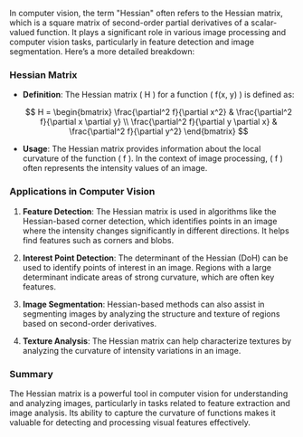 In computer vision, the term "Hessian" often refers to the Hessian matrix, which is a square matrix of second-order partial derivatives of a scalar-valued function. It plays a significant role in various image processing and computer vision tasks, particularly in feature detection and image segmentation. Here’s a more detailed breakdown:

### Hessian Matrix
- **Definition**: The Hessian matrix \( H \) for a function \( f(x, y) \) is defined as:
  
  $$
  H = \begin{bmatrix}
  \frac{\partial^2 f}{\partial x^2} & \frac{\partial^2 f}{\partial x \partial y} \\
  \frac{\partial^2 f}{\partial y \partial x} & \frac{\partial^2 f}{\partial y^2}
  \end{bmatrix}
  $$

- **Usage**: The Hessian matrix provides information about the local curvature of the function \( f \). In the context of image processing, \( f \) often represents the intensity values of an image.

### Applications in Computer Vision
1. **Feature Detection**: The Hessian matrix is used in algorithms like the Hessian-based corner detection, which identifies points in an image where the intensity changes significantly in different directions. It helps find features such as corners and blobs.

2. **Interest Point Detection**: The determinant of the Hessian (DoH) can be used to identify points of interest in an image. Regions with a large determinant indicate areas of strong curvature, which are often key features.

3. **Image Segmentation**: Hessian-based methods can also assist in segmenting images by analyzing the structure and texture of regions based on second-order derivatives.

4. **Texture Analysis**: The Hessian matrix can help characterize textures by analyzing the curvature of intensity variations in an image.

### Summary
The Hessian matrix is a powerful tool in computer vision for understanding and analyzing images, particularly in tasks related to feature extraction and image analysis. Its ability to capture the curvature of functions makes it valuable for detecting and processing visual features effectively.